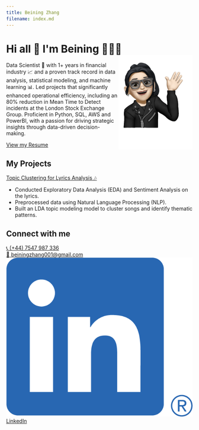 ```yaml
---
title: Beining Zhang
filename: index.md
--- 
```


# Hi all 👋 I'm Beining 👩🏻‍💻 <img align="right" width="200" src="assets/img/avatar.png">

Data Scientist 🚀 with 1+ years in financial industry 📈 and a proven track record in data analysis, statistical modeling, and machine learning 📊. Led projects that significantly enhanced operational efficiency, including an 80% reduction in Mean Time to Detect incidents at the London Stock Exchange Group. Proficient in Python, SQL, AWS and PowerBI, with a passion for driving strategic insights through data-driven decision-making.


[View my Resume](https://beiningzhang.github.io/resume)

## My Projects
[Topic Clustering for Lyrics Analysis 🎶](https://github.com/BeiningZhang/beatles-lyrics-analysis.git) 
- Conducted Exploratory Data Analysis (EDA) and Sentiment Analysis on the lyrics.
- Preprocessed data using Natural Language Processing (NLP).
- Built an LDA topic modeling model to cluster songs and identify thematic patterns.


## Connect with me
[📞 (+44) 7547 987 336](tel:+447547987336)\
[📧 beiningzhang001@gmail.com](mailto:beiningzhang001@gmail.com)\
[![LinkedIn Logo](assets/img/LI-In-Bug.png) LinkedIn](https://www.linkedin.com/in/beining-zhang)
